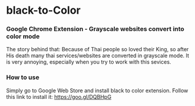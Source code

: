 # black-to-Color
### Google Chrome Extension - Grayscale websites convert into color mode

The story behind that:
Because of Thai people so loved their King, so after His death many thai
services/websites are converted in grayscale mode. It is very annoying,
especially when you try to work with this sevices.


### How to use

Simply go to Google Web Store and install black to color extension.
Follow this link to install it: https://goo.gl/DQBHpG
